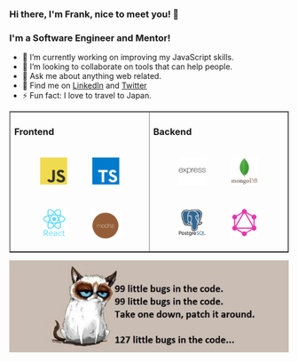 ### Hi there, I'm Frank, nice to meet you! 👋

### I'm a Software Engineer and Mentor!

- 🔭  I’m currently working on improving my JavaScript skills.
- 👯  I’m looking to collaborate on tools that can help people.
- 💬  Ask me about anything web related.
- 💼  Find me on [LinkedIn](https://www.linkedin.com/in/frankstepanski/ 'LinkedIn') and [Twitter](https://twitter.com/frankstepanski/ 'Twitter')
- ⚡ Fun fact: I love to travel to Japan.

<table width="100%" border="none"><tr><td valign="top">

### Frontend  
<div align="center">  
<img style="margin: 20px" src="javascript-original.svg" alt="JavaScript" height="50" />  
<img style="margin: 20px" src="typescript-original.svg" alt="TypeScript" height="50" />  
<img style="margin: 20px" src="react-original-wordmark.svg" alt="React" height="50" /> 
<img style="margin: 15px" src="mocha.png" alt="Mocha" height="50" />  
</div>

</td><td valign="top">

### Backend  
<div align="center">  
<img style="margin: 20px" src="express-original-wordmark.svg" alt="Express.js" height="50" />  
<img style="margin: 20px" src="mongodb-original-wordmark.svg" alt="MongoDB" height="50" />   
<img style="margin: 20px" src="postgresql-original-wordmark.svg" alt="Postgres" height="50" />  
<img style="margin: 20px" src="graphql.png" alt="GraphQL" height="50" />  
</div>

</td></tr></table>

![Profile Banner](profile-image.png?raw=true)


